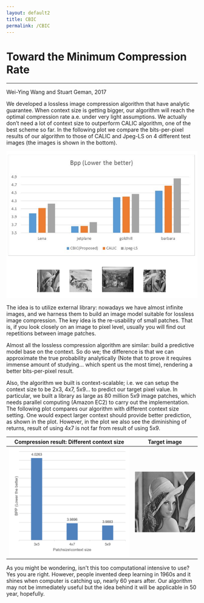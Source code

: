 ```yaml
---
layout: default2
title: CBIC
permalink: /CBIC
---
```


# Toward the Minimum Compression Rate

---
Wei-Ying Wang and Stuart Geman, 2017

We developed a lossless image compression algorithm that have analytic guarantee. When context size is getting bigger, our algorithm will reach the optimal compression rate a.e. under very light assumptions. We actually don’t need a lot of context size to outperform CALIC algorithm, one of the best scheme so far. In the following plot we compare the bits-per-pixel results of our algorithm to those of CALIC and Jpeg-LS on 4 different test images (the images is shown in the bottom).

<center>
	<img src="ContiReading/CBIC/Comparison.png" style="width: 600px;" />
</center>

The idea is to utilize external library: nowadays we have almost infinite images, and we harness them to build an image model suitable for lossless image compression. The key idea is the re-usability of small patches. That is, if you look closely on an image to pixel level, usually you will find out repetitions between image patches.

Almost all the lossless compression algorithm are similar: build a predictive model base on the context. So do we; the difference is that we can approximate the true probability analytically (Note that to prove it requires immense amount of studying... which spent us the most time), rendering a better bits-per-pixel result.

Also, the algorithm we built is context-scalable; i.e. we can setup the context size to be 2x3, 4x7, 5x9... to predict our target pixel value. In particular, we built a library as large as 80 million 5x9 image patches, which needs parallel computing (Amazon EC2) to carry out the implementation. The following plot compares our algorithm with different context size setting. One would expect larger context should provide better prediction, as shown in the plot. However, in the plot we also see the diminishing of returns, result of using 4x7 is not far from result of using 5x9.


| <center>Compression result: Different context size </center> | <center> Target image</center> | 
---|---
| <center><img src="ContiReading/CBIC/Results_Lena_diff_patchsize.png" style="width: 400px;" /> </center>|<center><img src="img/services/lena_gray_512_jls_4_23.bmp" style="width: 200px;" /> </center>

As you might be wondering, isn't this too computational intensive to use? Yes you are right. However, people invented deep learning in 1960s and it shines when computer is catching up, nearly 60 years after. Our algorithm may not be immediately useful but the idea behind it will be applicable in 50 year, hopefully.